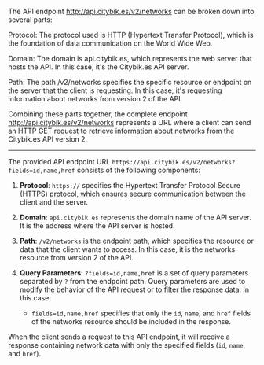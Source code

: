 The API endpoint http://api.citybik.es/v2/networks can be broken down into several parts:

Protocol: The protocol used is HTTP (Hypertext Transfer Protocol), which is the foundation of data communication on the World Wide Web.

Domain: The domain is api.citybik.es, which represents the web server that hosts the API. In this case, it's the Citybik.es API server.

Path: The path /v2/networks specifies the specific resource or endpoint on the server that the client is requesting. In this case, it's requesting information about networks from version 2 of the API.

Combining these parts together, the complete endpoint http://api.citybik.es/v2/networks represents a URL where a client can send an HTTP GET request to retrieve information about networks from the Citybik.es API version 2.

--------------------------
The provided API endpoint URL `https://api.citybik.es/v2/networks?fields=id,name,href` consists of the following components:

1. **Protocol**: `https://` specifies the Hypertext Transfer Protocol Secure (HTTPS) protocol, which ensures secure communication between the client and the server.

2. **Domain**: `api.citybik.es` represents the domain name of the API server. It is the address where the API server is hosted.

3. **Path**: `/v2/networks` is the endpoint path, which specifies the resource or data that the client wants to access. In this case, it is the networks resource from version 2 of the API.

4. **Query Parameters**: `?fields=id,name,href` is a set of query parameters separated by `?` from the endpoint path. Query parameters are used to modify the behavior of the API request or to filter the response data. In this case:
   - `fields=id,name,href` specifies that only the `id`, `name`, and `href` fields of the networks resource should be included in the response.

When the client sends a request to this API endpoint, it will receive a response containing network data with only the specified fields (`id`, `name`, and `href`).
